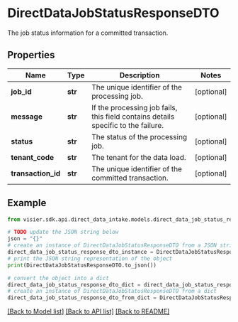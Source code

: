 # DirectDataJobStatusResponseDTO

The job status information for a committed transaction.

## Properties

Name | Type | Description | Notes
------------ | ------------- | ------------- | -------------
**job_id** | **str** | The unique identifier of the processing job. | [optional] 
**message** | **str** | If the processing job fails, this field contains details specific to the failure. | [optional] 
**status** | **str** | The status of the processing job. | [optional] 
**tenant_code** | **str** | The tenant for the data load. | [optional] 
**transaction_id** | **str** | The unique identifier of the committed transaction. | [optional] 

## Example

```python
from visier.sdk.api.direct_data_intake.models.direct_data_job_status_response_dto import DirectDataJobStatusResponseDTO

# TODO update the JSON string below
json = "{}"
# create an instance of DirectDataJobStatusResponseDTO from a JSON string
direct_data_job_status_response_dto_instance = DirectDataJobStatusResponseDTO.from_json(json)
# print the JSON string representation of the object
print(DirectDataJobStatusResponseDTO.to_json())

# convert the object into a dict
direct_data_job_status_response_dto_dict = direct_data_job_status_response_dto_instance.to_dict()
# create an instance of DirectDataJobStatusResponseDTO from a dict
direct_data_job_status_response_dto_from_dict = DirectDataJobStatusResponseDTO.from_dict(direct_data_job_status_response_dto_dict)
```
[[Back to Model list]](../README.md#documentation-for-models) [[Back to API list]](../README.md#documentation-for-api-endpoints) [[Back to README]](../README.md)


